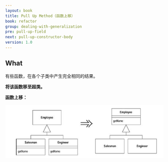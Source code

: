```yaml
---
layout: book
title: Pull Up Method（函数上移）
book: refactor
group: dealing-with-generalization
pre: pull-up-field
next: pull-up-constructor-body
version: 1.0
---
```



## What

有些函数，在各个子类中产生完全相同的结果。

**将该函数移至超类。**


**函数上移：**

![Pull Up Method](../images/pull-up-method.png)